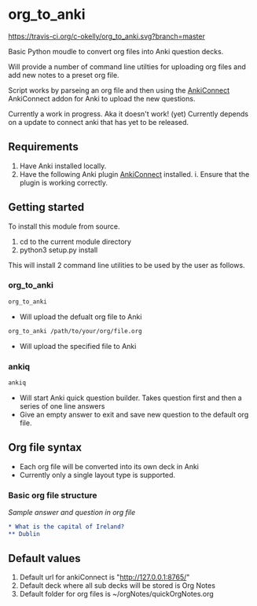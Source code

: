 # org_to_anki

https://travis-ci.org/c-okelly/org_to_anki.svg?branch=master

Basic Python moudle to convert org files into Anki question decks.

Will provide a number of command line utilties for uploading org files and add new notes to a preset org file.

Script works by parseing an org file and then using the [AnkiConnect](https://ankiweb.net/shared/info/2055492159) AnkiConnect addon for Anki to upload the new questions.

Currently a work in progress. Aka it doesn't work! (yet)
Currently depends on a update to connect anki that has yet to be released.

## Requirements

1. Have Anki installed locally.
2. Have the following Anki plugin [AnkiConnect](https://ankiweb.net/shared/info/2055492159) installed. 
    i. Ensure that the plugin is working correctly.

## Getting started

To install this module from source.

1. cd to the current module directory
2. python3 setup.py install

This will install 2 command line utilities to be used by the user as follows.

### org_to_anki

```bash
org_to_anki
```
* Will upload the defualt org file to Anki

```bash
org_to_anki /path/to/your/org/file.org
```
* Will upload the specified file to Anki

### ankiq

```bash
ankiq
```
* Will start Anki quick question builder. Takes question first and then a series of one line answers
* Give an empty answer to exit and save new question to the default org file.


## Org file syntax

* Each org file will be converted into its own deck in Anki
* Currently only a single layout type is supported.

### Basic org file structure

*Sample answer and question in org file*
 ```org
 * What is the capital of Ireland?
 ** Dublin
 ```
 
## Default values

1. Default url for ankiConnect is "http://127.0.0.1:8765/"
2. Default deck where all sub decks will be stored is Org Notes
3. Default folder for org files is ~/orgNotes/quickOrgNotes.org

 